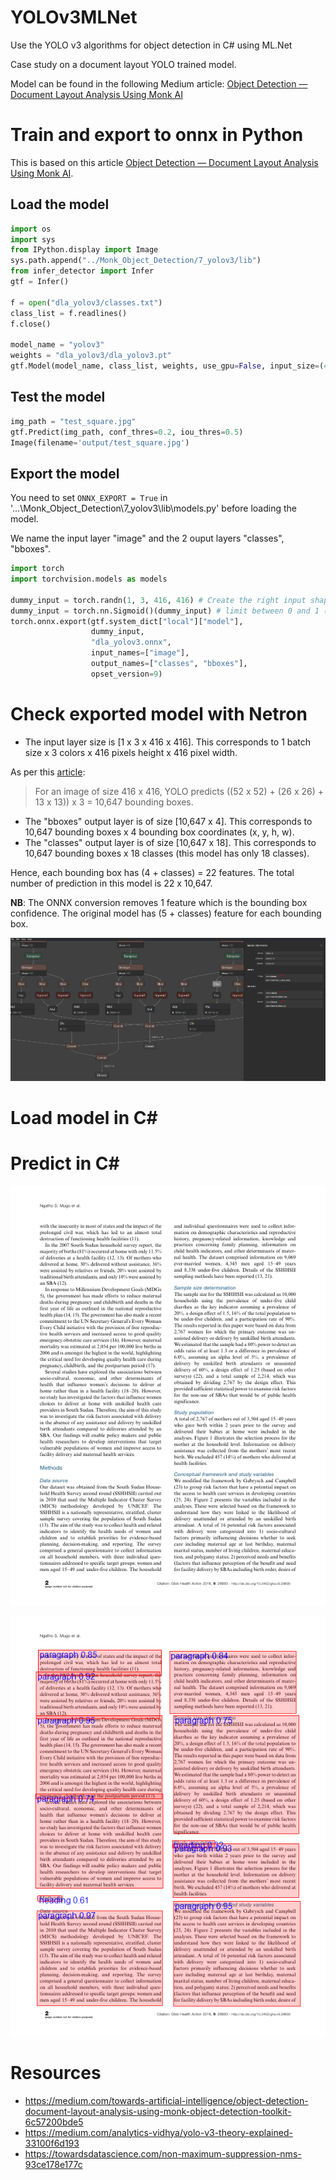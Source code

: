 # YOLOv3MLNet
Use the YOLO v3 algorithms for object detection in C# using ML.Net

Case study on a document layout YOLO trained model.

Model can be found in the following Medium article: [Object Detection — Document Layout Analysis Using Monk AI](https://medium.com/towards-artificial-intelligence/object-detection-document-layout-analysis-using-monk-object-detection-toolkit-6c57200bde5)

# Train and export to onnx in Python
This is based on this article [Object Detection — Document Layout Analysis Using Monk AI](https://medium.com/towards-artificial-intelligence/object-detection-document-layout-analysis-using-monk-object-detection-toolkit-6c57200bde5).
## Load the model
```python
import os
import sys
from IPython.display import Image
sys.path.append("../Monk_Object_Detection/7_yolov3/lib")
from infer_detector import Infer
gtf = Infer()

f = open("dla_yolov3/classes.txt")
class_list = f.readlines()
f.close()

model_name = "yolov3"
weights = "dla_yolov3/dla_yolov3.pt"
gtf.Model(model_name, class_list, weights, use_gpu=False, input_size=(416, 416))
```
## Test the model
```python
img_path = "test_square.jpg"
gtf.Predict(img_path, conf_thres=0.2, iou_thres=0.5)
Image(filename='output/test_square.jpg')
```

## Export the model
You need to set `ONNX_EXPORT = True` in '...\Monk_Object_Detection\7_yolov3\lib\models.py' before loading the model.

We name the input layer "image" and the 2 ouput layers "classes", "bboxes".

```python
import torch
import torchvision.models as models

dummy_input = torch.randn(1, 3, 416, 416) # Create the right input shape (e.g. for an image)
dummy_input = torch.nn.Sigmoid()(dummy_input) # limit between 0 and 1 (superfluous?)
torch.onnx.export(gtf.system_dict["local"]["model"],
                  dummy_input, 
                  "dla_yolov3.onnx",
                  input_names=["image"],
                  output_names=["classes", "bboxes"],
                  opset_version=9)
```

# Check exported model with Netron
- The input layer size is [1 x 3 x 416 x 416]. This corresponds to 1 batch size x 3 colors x 416 pixels height x 416 pixel width.

As per this [article](https://medium.com/analytics-vidhya/yolo-v3-theory-explained-33100f6d193):
> For an image of size 416 x 416, YOLO predicts ((52 x 52) + (26 x 26) + 13 x 13)) x 3 = 10,647 bounding boxes.
- The "bboxes" output layer is of size [10,647 x 4]. This corresponds to 10,647 bounding boxes x 4 bounding box coordinates (x, y, h, w).
- The "classes" output layer is of size [10,647 x 18]. This corresponds to 10,647 bounding boxes x 18 classes (this model has only 18 classes).

Hence, each bounding box has (4 + classes) = 22 features. The total number of prediction in this model is 22 x 10,647.

**NB**: The ONNX conversion removes 1 feature which is the bounding box confidence. The original model has (5 + classes) feature for each bounding box.

![neutron](https://github.com/BobLd/YOLOv3MLNet/blob/master/netron.png)
# Load model in C#

# Predict in C#
![input](YOLOv3MLNet/Assets/Images/PMC5055614_00001.jpg)

![output](YOLOv3MLNet/Assets/Output/PMC5055614_00001._processed.jpg)

# Resources
- https://medium.com/towards-artificial-intelligence/object-detection-document-layout-analysis-using-monk-object-detection-toolkit-6c57200bde5
- https://medium.com/analytics-vidhya/yolo-v3-theory-explained-33100f6d193
- https://towardsdatascience.com/non-maximum-suppression-nms-93ce178e177c
